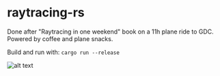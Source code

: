 # raytracing-rs

Done after "Raytracing in one weekend" book on a 11h plane ride to GDC.  
Powered by coffee and plane snacks.

Build and run with:
```cargo run --release```

![alt text](https://github.com/AlexEne/raytracing-rs/blob/master/screenshots/14%20final_image.PNG)
